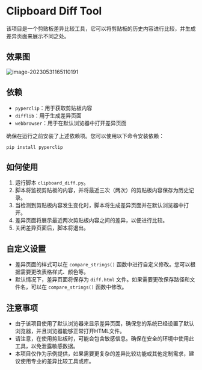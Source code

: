# Clipboard Diff Tool

该项目是一个剪贴板差异比较工具，它可以将剪贴板的历史内容进行比较，并生成差异页面来展示不同之处。

## 效果图

![image-20230531165110191](https://gitee.com/liu-ming0825/image/raw/master/202306021540409.png)

## 依赖

- `pyperclip`：用于获取剪贴板内容
- `difflib`：用于生成差异页面
- `webbrowser`：用于在默认浏览器中打开差异页面

确保在运行之前安装了上述依赖项。您可以使用以下命令安装依赖：

```
pip install pyperclip
```

## 如何使用

1. 运行脚本 `clipboard_diff.py`。
2. 脚本将监视剪贴板的内容，并将最近三次（两次）的剪贴板内容保存为历史记录。
3. 当检测到剪贴板内容发生变化时，脚本将生成差异页面并在默认浏览器中打开。
4. 差异页面将展示最近两次剪贴板内容之间的差异，以便进行比较。
5. 关闭差异页面后，脚本将退出。

## 自定义设置

- 差异页面的样式可以在 `compare_strings()` 函数中进行自定义修改。您可以根据需要更改表格样式、颜色等。
- 默认情况下，差异页面将保存为 `diff.html` 文件。如果需要更改保存路径和文件名，可以在 `compare_strings()` 函数中修改。

## 注意事项

- 由于该项目使用了默认浏览器来显示差异页面，确保您的系统已经设置了默认浏览器，并且浏览器能够正常打开HTML文件。
- 请注意，在使用剪贴板时，可能会包含敏感信息。确保在安全的环境中使用此工具，以免泄露敏感数据。
- 本项目仅作为示例提供，如果需要更复杂的差异比较功能或其他定制需求，建议使用专业的差异比较工具或库。
